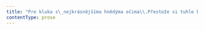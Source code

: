 ```yaml
---
title: "Pro kluka s\_nejkrásnějšíma hnědýma očima\\.Přestože si tuhle knížku nikdy nepřečte\\."
contentType: prose
---
```



